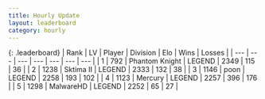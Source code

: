 ```yaml
---
title: Hourly Update
layout: leaderboard
category: hourly
---
```


{: .leaderboard}
| Rank | LV | Player | Division | Elo | Wins | Losses |
| --- | --- | --- | --- | --- | --- | --- |
| <span data-change="0">1</span> | 792 | <span title="ID: 742939">Phantom Knight</span> | LEGEND | <span data-change="0">2349</span> | <span data-change="0">115</span> | <span data-change="0">36</span> |
| <span data-change="0">2</span> | 1238 | <span title="ID: 402846">Sktima II</span> | LEGEND | <span data-change="0">2333</span> | <span data-change="0">132</span> | <span data-change="0">38</span> |
| <span data-change="0">3</span> | 1146 | <span title="ID: 540690">poon</span> | LEGEND | <span data-change="0">2258</span> | <span data-change="0">193</span> | <span data-change="0">102</span> |
| <span data-change="0">4</span> | 1123 | <span title="ID: 692745">Mercury</span> | LEGEND | <span data-change="0">2257</span> | <span data-change="0">396</span> | <span data-change="0">176</span> |
| <span data-change="0">5</span> | 1298 | <span title="ID: 261794">MalwareHD</span> | LEGEND | <span data-change="0">2252</span> | <span data-change="0">65</span> | <span data-change="0">27</span> |